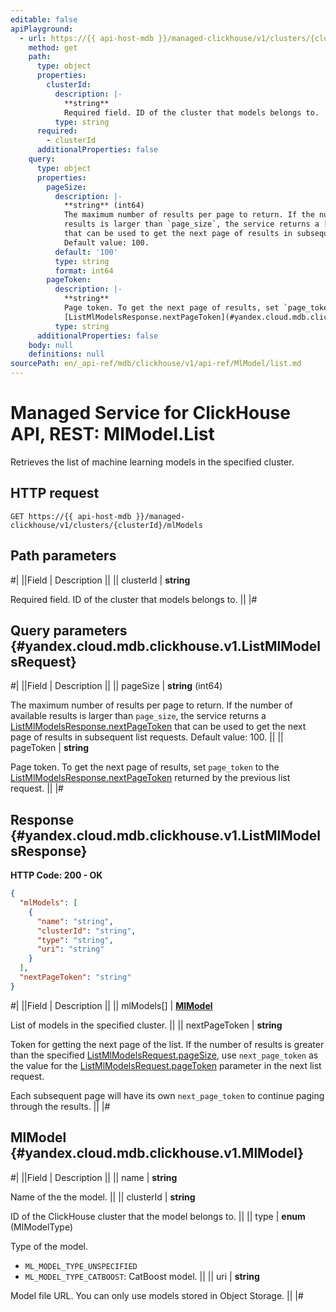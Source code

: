 ```yaml
---
editable: false
apiPlayground:
  - url: https://{{ api-host-mdb }}/managed-clickhouse/v1/clusters/{clusterId}/mlModels
    method: get
    path:
      type: object
      properties:
        clusterId:
          description: |-
            **string**
            Required field. ID of the cluster that models belongs to.
          type: string
      required:
        - clusterId
      additionalProperties: false
    query:
      type: object
      properties:
        pageSize:
          description: |-
            **string** (int64)
            The maximum number of results per page to return. If the number of available
            results is larger than `page_size`, the service returns a [ListMlModelsResponse.nextPageToken](#yandex.cloud.mdb.clickhouse.v1.ListMlModelsResponse)
            that can be used to get the next page of results in subsequent list requests.
            Default value: 100.
          default: '100'
          type: string
          format: int64
        pageToken:
          description: |-
            **string**
            Page token. To get the next page of results, set `page_token` to the
            [ListMlModelsResponse.nextPageToken](#yandex.cloud.mdb.clickhouse.v1.ListMlModelsResponse) returned by the previous list request.
          type: string
      additionalProperties: false
    body: null
    definitions: null
sourcePath: en/_api-ref/mdb/clickhouse/v1/api-ref/MlModel/list.md
---
```


# Managed Service for ClickHouse API, REST: MlModel.List

Retrieves the list of machine learning models in the specified cluster.

## HTTP request

```
GET https://{{ api-host-mdb }}/managed-clickhouse/v1/clusters/{clusterId}/mlModels
```

## Path parameters

#|
||Field | Description ||
|| clusterId | **string**

Required field. ID of the cluster that models belongs to. ||
|#

## Query parameters {#yandex.cloud.mdb.clickhouse.v1.ListMlModelsRequest}

#|
||Field | Description ||
|| pageSize | **string** (int64)

The maximum number of results per page to return. If the number of available
results is larger than `page_size`, the service returns a [ListMlModelsResponse.nextPageToken](#yandex.cloud.mdb.clickhouse.v1.ListMlModelsResponse)
that can be used to get the next page of results in subsequent list requests.
Default value: 100. ||
|| pageToken | **string**

Page token. To get the next page of results, set `page_token` to the
[ListMlModelsResponse.nextPageToken](#yandex.cloud.mdb.clickhouse.v1.ListMlModelsResponse) returned by the previous list request. ||
|#

## Response {#yandex.cloud.mdb.clickhouse.v1.ListMlModelsResponse}

**HTTP Code: 200 - OK**

```json
{
  "mlModels": [
    {
      "name": "string",
      "clusterId": "string",
      "type": "string",
      "uri": "string"
    }
  ],
  "nextPageToken": "string"
}
```

#|
||Field | Description ||
|| mlModels[] | **[MlModel](#yandex.cloud.mdb.clickhouse.v1.MlModel)**

List of models in the specified cluster. ||
|| nextPageToken | **string**

Token for getting the next page of the list. If the number of results is greater than
the specified [ListMlModelsRequest.pageSize](#yandex.cloud.mdb.clickhouse.v1.ListMlModelsRequest), use `next_page_token` as the value
for the [ListMlModelsRequest.pageToken](#yandex.cloud.mdb.clickhouse.v1.ListMlModelsRequest) parameter in the next list request.

Each subsequent page will have its own `next_page_token` to continue paging through the results. ||
|#

## MlModel {#yandex.cloud.mdb.clickhouse.v1.MlModel}

#|
||Field | Description ||
|| name | **string**

Name of the the model. ||
|| clusterId | **string**

ID of the ClickHouse cluster that the model belongs to. ||
|| type | **enum** (MlModelType)

Type of the model.

- `ML_MODEL_TYPE_UNSPECIFIED`
- `ML_MODEL_TYPE_CATBOOST`: CatBoost model. ||
|| uri | **string**

Model file URL. You can only use models stored in Object Storage. ||
|#